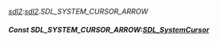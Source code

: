 _[sdl2](../../modules/sdl2/sdl2-module.md):[sdl2](../../modules/sdl2/sdl2-module.md).SDL\_SYSTEM\_CURSOR\_ARROW_
##### Const SDL\_SYSTEM\_CURSOR\_ARROW:[SDL_SystemCursor](../../modules/sdl2/sdl2-sdl_systemcursor.md)
